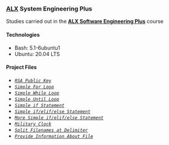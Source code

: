 ### [ALX](https://www.alxafrica.com/) System Engineering Plus

Studies carried out in the **[ALX Software Engineering Plus](https://www.alxafrica.com/software-engineering-plus/)** course

#### Technologies

* Bash:     5.1-6ubuntu1
* Ubuntu:   20.04 LTS

#### Project Files

* _[`RSA Public Key`](0-RSA_public_key.pub)_
* _[`Simple For Loop`](1-for_best_school)_
* _[`Simple While Loop`](2-while_best_school)_
* _[`Simple Until Loop`](3-until_best_school)_
* _[`Simple if Statement`](4-if_9_say_hi)_
* _[`Simple if/elif/else Statement`](5-4_bad_luck_8_is_your_chance)_
* _[`More Simple if/elif/else Statement`](6-superstitious_numbers)_
* _[`Military Clock`](7-clock)_
* _[`Split Filenames at Delimiter`](8-for_ls)_
* _[`Provide Information About File`](9-to_file_or_not_to_file)_

<br />
